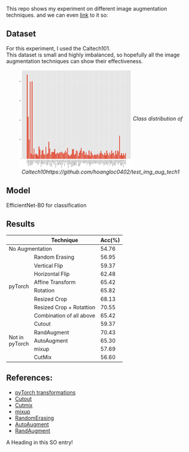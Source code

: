 This repo shows my experiment on different image augmentation techniques.
and we can even [link](#head1234) to it so:

## Dataset
For this experiment, I used the Caltech101. <br>
This dataset is small and highly imbalanced, so hopefully all the image augmentation techniques can show their effectiveness.
<p align="center">
<img src="images/dist.png" width=60% align="center">
<em>Class distribution of Caltech10https://github.com/hoangloc0402/test_img_aug_tech1</em>
</p>

## Model
EfficientNet-B0 for classification

## Results

<table>
<thead>
  <tr>
    <th></th>
    <th>Technique</th>
    <th>Acc(%)</th>
  </tr>
</thead>
<tbody>
  <tr>
    <td colspan="2">No Augmentation</td>
    <td><span style="font-weight:400;font-style:normal">54.76</span></td>
  </tr>
  <tr>
    <td rowspan="8">pyTorch</td>
    <td><span style="font-weight:400;font-style:normal">Random Erasing</span></td>
    <td><span style="font-weight:400;font-style:normal">56.95</span></td>
  </tr>
  <tr>
    <td>Vertical Flip</td>
    <td>59.37</td>
  </tr>
  <tr>
    <td>Horizontal Flip</td>
    <td><span style="font-weight:400;font-style:normal">62.48</span></td>
  </tr>
  <tr>
    <td><span style="font-weight:400;font-style:normal">Affine Transform</span></td>
    <td><span style="font-weight:400;font-style:normal">65.42</span></td>
  </tr>
  <tr>
    <td>Rotation</td>
    <td>65.82</td>
  </tr>
  <tr>
    <td><span style="font-weight:400;font-style:normal">Resized Crop</span></td>
    <td><span style="font-weight:400;font-style:normal">68.13</span></td>
  </tr>
  <tr>
    <td>Resized Crop + Rotattion</td>
    <td>70.55</td>
  </tr>
  <tr>
    <td>Combination of all above</td>
    <td>65.42</td>
  </tr>
  <tr>
    <td rowspan="5">Not in<br>pyTorch</td>
    <td>Cutout</td>
    <td>59.37</td>
  </tr>
  <tr>
    <td>RandAugment</td>
    <td><span style="font-weight:400;font-style:normal">70.43</span></td>
  </tr>
  <tr>
    <td>AutoAugment</td>
    <td>65.30</td>
  </tr>
  <tr>
    <td>mixup</td>
    <td>57.69</td>
  </tr>
  <tr>
    <td>CutMix</td>
    <td>56.60</td>
  </tr>
</tbody>
</table>


## References:
<ul>
  <li><a href="https://pytorch.org/docs/stable/torchvision/transforms.html">pyTorch transformations</a></li>
  <li><a href="https://arxiv.org/abs/1708.04552">Cutout</a></li>
  <li><a href="https://arxiv.org/abs/1905.04899">Cutmix</a></li>
  <li><a href="https://arxiv.org/abs/1710.09412">mixup</a></li>
  <li><a href="https://arxiv.org/abs/1708.04896">RandomErasing</a></li>
  <li><a href="https://arxiv.org/abs/1805.09501">AutoAugment</a></li>
  <li><a href="https://arxiv.org/abs/1909.13719">RandAugment</a></li>
</ul>
<a name="head1234"></a>A Heading in this SO entry!


